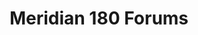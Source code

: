---
label: Appendix One
title: Meridian 180 Forums
type: contents
class: abstract
slug: .
search: false
epub: false
pdf: false
weight: 100
---
